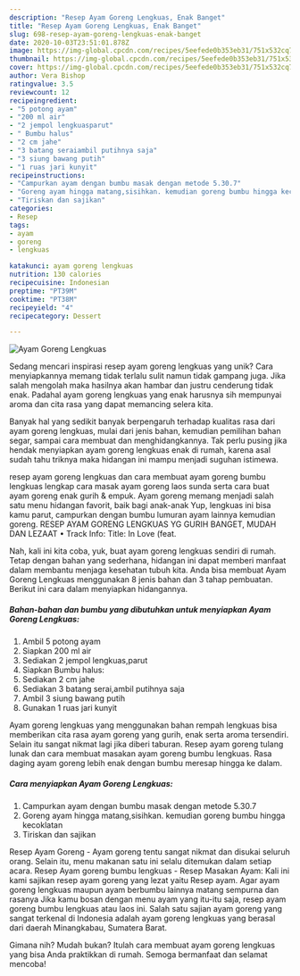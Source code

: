 ```yaml
---
description: "Resep Ayam Goreng Lengkuas, Enak Banget"
title: "Resep Ayam Goreng Lengkuas, Enak Banget"
slug: 698-resep-ayam-goreng-lengkuas-enak-banget
date: 2020-10-03T23:51:01.878Z
image: https://img-global.cpcdn.com/recipes/5eefede0b353eb31/751x532cq70/ayam-goreng-lengkuas-foto-resep-utama.jpg
thumbnail: https://img-global.cpcdn.com/recipes/5eefede0b353eb31/751x532cq70/ayam-goreng-lengkuas-foto-resep-utama.jpg
cover: https://img-global.cpcdn.com/recipes/5eefede0b353eb31/751x532cq70/ayam-goreng-lengkuas-foto-resep-utama.jpg
author: Vera Bishop
ratingvalue: 3.5
reviewcount: 12
recipeingredient:
- "5 potong ayam"
- "200 ml air"
- "2 jempol lengkuasparut"
- " Bumbu halus"
- "2 cm jahe"
- "3 batang seraiambil putihnya saja"
- "3 siung bawang putih"
- "1 ruas jari kunyit"
recipeinstructions:
- "Campurkan ayam dengan bumbu masak dengan metode 5.30.7"
- "Goreng ayam hingga matang,sisihkan. kemudian goreng bumbu hingga kecoklatan"
- "Tiriskan dan sajikan"
categories:
- Resep
tags:
- ayam
- goreng
- lengkuas

katakunci: ayam goreng lengkuas 
nutrition: 130 calories
recipecuisine: Indonesian
preptime: "PT39M"
cooktime: "PT38M"
recipeyield: "4"
recipecategory: Dessert

---
```



![Ayam Goreng Lengkuas](https://img-global.cpcdn.com/recipes/5eefede0b353eb31/751x532cq70/ayam-goreng-lengkuas-foto-resep-utama.jpg)

Sedang mencari inspirasi resep ayam goreng lengkuas yang unik? Cara menyiapkannya memang tidak terlalu sulit namun tidak gampang juga. Jika salah mengolah maka hasilnya akan hambar dan justru cenderung tidak enak. Padahal ayam goreng lengkuas yang enak harusnya sih mempunyai aroma dan cita rasa yang dapat memancing selera kita.

Banyak hal yang sedikit banyak berpengaruh terhadap kualitas rasa dari ayam goreng lengkuas, mulai dari jenis bahan, kemudian pemilihan bahan segar, sampai cara membuat dan menghidangkannya. Tak perlu pusing jika hendak menyiapkan ayam goreng lengkuas enak di rumah, karena asal sudah tahu triknya maka hidangan ini mampu menjadi suguhan istimewa.

resep ayam goreng lengkuas dan cara membuat ayam goreng bumbu lengkuas lengkap cara masak ayam goreng laos sunda serta cara buat ayam goreng enak gurih &amp; empuk. Ayam goreng memang menjadi salah satu menu hidangan favorit, baik bagi anak-anak Yup, lengkuas ini bisa kamu parut, campurkan dengan bumbu lumuran ayam lainnya kemudian goreng. RESEP AYAM GORENG LENGKUAS YG GURIH BANGET, MUDAH DAN LEZAAT • Track Info: Title: In Love (feat.


Nah, kali ini kita coba, yuk, buat ayam goreng lengkuas sendiri di rumah. Tetap dengan bahan yang sederhana, hidangan ini dapat memberi manfaat dalam membantu menjaga kesehatan tubuh kita. Anda bisa membuat Ayam Goreng Lengkuas menggunakan 8 jenis bahan dan 3 tahap pembuatan. Berikut ini cara dalam menyiapkan hidangannya.

<!--inarticleads1-->

##### Bahan-bahan dan bumbu yang dibutuhkan untuk menyiapkan Ayam Goreng Lengkuas:

1. Ambil 5 potong ayam
1. Siapkan 200 ml air
1. Sediakan 2 jempol lengkuas,parut
1. Siapkan  Bumbu halus:
1. Sediakan 2 cm jahe
1. Sediakan 3 batang serai,ambil putihnya saja
1. Ambil 3 siung bawang putih
1. Gunakan 1 ruas jari kunyit


Ayam goreng lengkuas yang menggunakan bahan rempah lengkuas bisa memberikan cita rasa ayam goreng yang gurih, enak serta aroma tersendiri. Selain itu sangat nikmat lagi jika diberi taburan. Resep ayam goreng tulang lunak dan cara membuat masakan ayam goreng bumbu lengkuas. Rasa daging ayam goreng lebih enak dengan bumbu meresap hingga ke dalam. 

<!--inarticleads2-->

##### Cara menyiapkan Ayam Goreng Lengkuas:

1. Campurkan ayam dengan bumbu masak dengan metode 5.30.7
1. Goreng ayam hingga matang,sisihkan. kemudian goreng bumbu hingga kecoklatan
1. Tiriskan dan sajikan


Resep Ayam Goreng - Ayam goreng tentu sangat nikmat dan disukai seluruh orang. Selain itu, menu makanan satu ini selalu ditemukan dalam setiap acara. Resep Ayam goreng bumbu lengkuas - Resep Masakan Ayam: Kali ini kami sajikan resep ayam goreng yang lezat yaitu Resep ayam. Agar ayam goreng lengkuas maupun ayam berbumbu lainnya matang sempurna dan rasanya Jika kamu bosan dengan menu ayam yang itu-itu saja, resep ayam goreng bumbu lengkuas atau laos ini. Salah satu sajian ayam goreng yang sangat terkenal di Indonesia adalah ayam goreng lengkuas yang berasal dari daerah Minangkabau, Sumatera Barat. 

Gimana nih? Mudah bukan? Itulah cara membuat ayam goreng lengkuas yang bisa Anda praktikkan di rumah. Semoga bermanfaat dan selamat mencoba!

